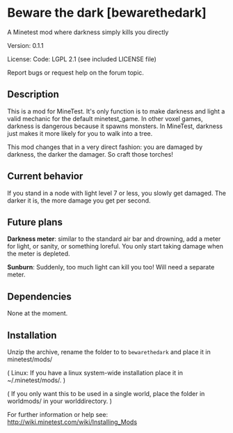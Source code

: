 Beware the dark [bewarethedark]
=================

A Minetest mod where darkness simply kills you directly

Version: 0.1.1

License:
  Code: LGPL 2.1 (see included LICENSE file)

Report bugs or request help on the forum topic.

Description
-----------

This is a mod for MineTest. It's only function is to make
darkness and light a valid mechanic for the default minetest_game.
In other voxel games, darkness is dangerous because it spawns
monsters. In MineTest, darkness just makes it more likely for you
to walk into a tree.

This mod changes that in a very direct fashion: you are damaged
by darkness, the darker the damager. So craft those torches!

Current behavior
----------------

If you stand in a node with light level 7 or less, you slowly
get damaged. The darker it is, the more damage you get per second.

Future plans
------------

**Darkness meter**: similar to the standard air bar and drowning, add
a meter for light, or sanity, or something loreful. You only start
taking damage when the meter is depleted.

**Sunburn**: Suddenly, too much light can kill you too! Will need
a separate meter.

Dependencies
------------
None at the moment.

Installation
------------

Unzip the archive, rename the folder to to `bewarethedark` and
place it in minetest/mods/

(  Linux: If you have a linux system-wide installation place
    it in ~/.minetest/mods/.  )

(  If you only want this to be used in a single world, place
    the folder in worldmods/ in your worlddirectory.  )

For further information or help see:
http://wiki.minetest.com/wiki/Installing_Mods
